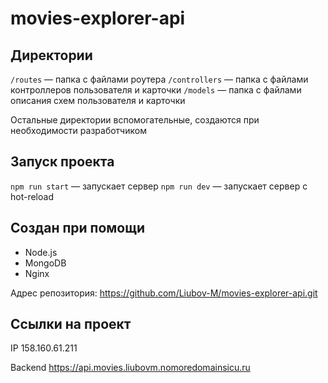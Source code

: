 # movies-explorer-api

## Директории

`/routes` — папка с файлами роутера
`/controllers` — папка с файлами контроллеров пользователя и карточки
`/models` — папка с файлами описания схем пользователя и карточки

Остальные директории вспомогательные, создаются при необходимости разработчиком

## Запуск проекта

`npm run start` — запускает сервер
`npm run dev` — запускает сервер с hot-reload

## Создан при помощи
 - Node.js
 - MongoDB
 - Nginx

Адрес репозитория: https://github.com/Liubov-M/movies-explorer-api.git

## Ссылки на проект

IP 158.160.61.211

Backend https://api.movies.liubovm.nomoredomainsicu.ru

